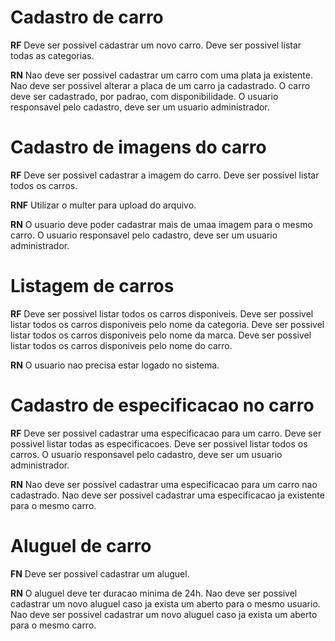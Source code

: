 # Cadastro de carro

**RF**
Deve ser possivel cadastrar um novo carro.
Deve ser possivel listar todas as categorias.

**RN**
Nao deve ser possivel cadastrar um carro com uma plata ja existente.
Nao deve ser possivel alterar a placa de um carro ja cadastrado.
O carro deve ser cadastrado, por padrao, com disponibilidade.
O usuario responsavel pelo cadastro, deve ser um usuario administrador.

# Cadastro de imagens do carro

**RF**
Deve ser possivel cadastrar a imagem do carro.
Deve ser possivel listar todos os carros.

**RNF**
Utilizar o multer para upload do arquivo.

**RN**
O usuario deve poder cadastrar mais de umaa imagem para o mesmo carro.
O usuario responsavel pelo cadastro, deve ser um usuario administrador.

# Listagem de carros

**RF**
Deve ser possivel listar todos os carros disponiveis.
Deve ser possivel listar todos os carros disponiveis pelo nome da categoria.
Deve ser possivel listar todos os carros disponiveis pelo nome da marca.
Deve ser possivel listar todos os carros disponiveis pelo nome do carro.

**RN**
O usuario nao precisa estar logado no sistema.

# Cadastro de especificacao no carro

**RF**
Deve ser possivel cadastrar uma especificacao para um carro.
Deve ser possivel listar todas as especificacoes.
Deve ser possivel listar todos os carros.
O usuario responsavel pelo cadastro, deve ser um usuario administrador.

**RN**
Nao deve ser possivel cadastrar uma especificacao para um carro nao cadastrado.
Nao deve ser possivel cadastrar uma especificacao ja existente para o mesmo carro.

# Aluguel de carro

**FN**
Deve ser possivel cadastrar um aluguel.

**RN**
O aluguel deve ter duracao minima de 24h.
Nao deve ser possivel cadastrar um novo aluguel caso ja exista um aberto para o mesmo usuario.
Nao deve ser possivel cadastrar um novo aluguel caso ja exista um aberto para o mesmo carro.
